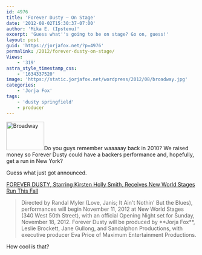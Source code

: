 ```yaml
---
id: 4976
title: 'Forever Dusty — On Stage'
date: '2012-08-02T15:30:37-07:00'
author: 'Mika E. (Ipstenu)'
excerpt: 'Guess what''s going to be on stage? Go on, guess!'
layout: post
guid: 'https://jorjafox.net/?p=4976'
permalink: /2012/forever-dusty-on-stage/
Views:
    - '319'
astra_style_timestamp_css:
    - '1634337520'
image: 'https://static.jorjafox.net/wordpress/2012/08/broadway.jpg'
categories:
    - 'Jorja Fox'
tags:
    - 'dusty springfield'
    - producer
---
```


<a href="https://jorjafox.net/2012/forever-dusty-on-stage/broadway/" rel="attachment wp-att-4977"><img class="alignleft size-thumbnail wp-image-4977" title="Broadway" src="//static.jorjafox.net/wordpress/2012/08/broadway-210x140.jpg" alt="Broadway" width="100" height="75" /></a>Do you guys remember waaaaay back in 2010? We raised money so Forever Dusty could have a backers performance and, hopefully, get a run in New York?

Guess what just got announced.

<a href="http://broadwayworld.com/article/FOREVER-DUSTY-Starring-Kirsten-Holly-Smith-Receives-New-World-Stages-Run-This-Fall-20120802#ixzz22QBg5R7N">FOREVER DUSTY, Starring Kirsten Holly Smith, Receives New World Stages Run This Fall</a>
<blockquote>Directed by Randal Myler (Love, Janis; It Ain't Nothin' But the Blues), performances will begin November 11, 2012 at New World Stages (340 West 50th Street), with an official Opening Night set for Sunday, November 18, 2012. Forever Dusty will be produced by **Jorja Fox**, Leslie Brockett, Jane Gullong, and Sandalphon Productions, with executive producer Eva Price of Maximum Entertainment Productions.</blockquote>
How cool is that?
